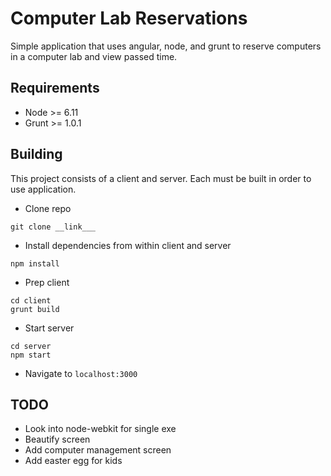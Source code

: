 # Computer Lab Reservations

Simple application that uses angular, node, and grunt to reserve computers in a computer lab and view passed time.

## Requirements
* Node >= 6.11
* Grunt >= 1.0.1

## Building
This project consists of a client and server. Each must be built in order to use application.

* Clone repo
```console
git clone __link___
```

* Install dependencies from within client and server
```console
npm install
```

* Prep client
```console
cd client
grunt build
```

* Start server
```console
cd server
npm start
```


* Navigate to `localhost:3000`

## TODO
* Look into node-webkit for single exe
* Beautify screen
* Add computer management screen
* Add easter egg for kids